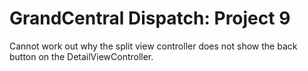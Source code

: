 # GrandCentral Dispatch: Project 9
Cannot work out why the split view controller does not show the back button on the DetailViewController.
